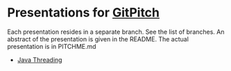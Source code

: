 # Presentations for [GitPitch](gitpitch.com)

Each presentation resides in a separate branch. See the list of branches. An abstract of the presentation is given in the README. The actual presentation is in PITCHME.md


- [Java Threading](https://gitpitch.com/bennidi/slidedecks/java-threading)
